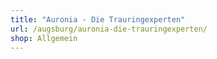```yaml
---
title: "Auronia - Die Trauringexperten"
url: /augsburg/auronia-die-trauringexperten/
shop: Allgemein
---
```

